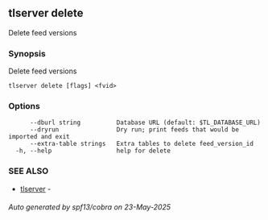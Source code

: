 ## tlserver delete

Delete feed versions

### Synopsis

Delete feed versions



```
tlserver delete [flags] <fvid>
```

### Options

```
      --dburl string          Database URL (default: $TL_DATABASE_URL)
      --dryrun                Dry run; print feeds that would be imported and exit
      --extra-table strings   Extra tables to delete feed_version_id
  -h, --help                  help for delete
```

### SEE ALSO

* [tlserver](tlserver.md)	 - 

###### Auto generated by spf13/cobra on 23-May-2025
